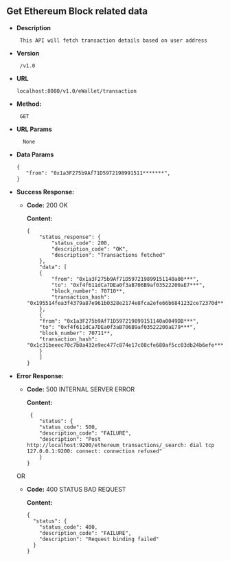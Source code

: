 **Get Ethereum Block related data**
----
    
* **Description**
    
       This API will fetch transaction details based on user address

* **Version**

       /v1.0
  
* **URL**

      localhost:8080/v1.0/eWallet/transaction
       
* **Method:**

       GET
  
* **URL Params**

        None

* **Data Params**

      {
         "from": "0x1a3F275b9Af71D5972198991511*******",
      }

* **Success Response:**

  * **Code:** 200 OK 
    
    **Content:** 

        {
            "status_response": {
                "status_code": 200,
                "description_code": "OK",
                "description": "Transactions fetched"
            },
            "data": [
            {
                "from": "0x1a3F275b9Af71D597219899151140a00***",
                "to": "0xf4f611dCa7DEa0f3aB706B9af03522200aE7***",
                "block_number": 70710**,
                "transaction_hash": "0x195514fea3f4379a87e961b0328e2174e8fca2efe66b6841232ce72370d****"
            },
            {
            "from": "0x1a3F275b9Af71D597219899151140a0049DB***",
            "to": "0xf4f611dCa7DEa0f3aB706B9af03522200aE79***",
            "block_number": 70711**,
            "transaction_hash": "0x1c31beeec70c7b8a432e9ec477c874e17c08cfe680af5cc03db24b6efe***"
            }
            ]
        }
 
* **Error Response:**

  * **Code:** 500 INTERNAL SERVER ERROR 
   
    **Content:** 
        
         {
            "status": {
            "status_code": 500,
            "description_code": "FAILURE",
            "description": "Post http://localhost:9200/ethereum_transactions/_search: dial tcp 127.0.0.1:9200: connect: connection refused"
            }
        }

  OR

  * **Code:** 400 STATUS BAD REQUEST
               
    **Content:** 
    
        {
          "status": {
            "status_code": 400,
            "description_code": "FAILURE",
            "description": "Request binding failed"
          }
        }

